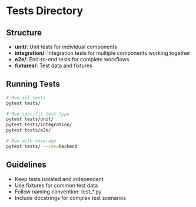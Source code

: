 # Tests Directory

## Structure

- **unit/**: Unit tests for individual components
- **integration/**: Integration tests for multiple components working together
- **e2e/**: End-to-end tests for complete workflows
- **fixtures/**: Test data and fixtures

## Running Tests

```bash
# Run all tests
pytest tests/

# Run specific test type
pytest tests/unit/
pytest tests/integration/
pytest tests/e2e/

# Run with coverage
pytest tests/ --cov=backend
```

## Guidelines

- Keep tests isolated and independent
- Use fixtures for common test data
- Follow naming convention: test_*.py
- Include docstrings for complex test scenarios